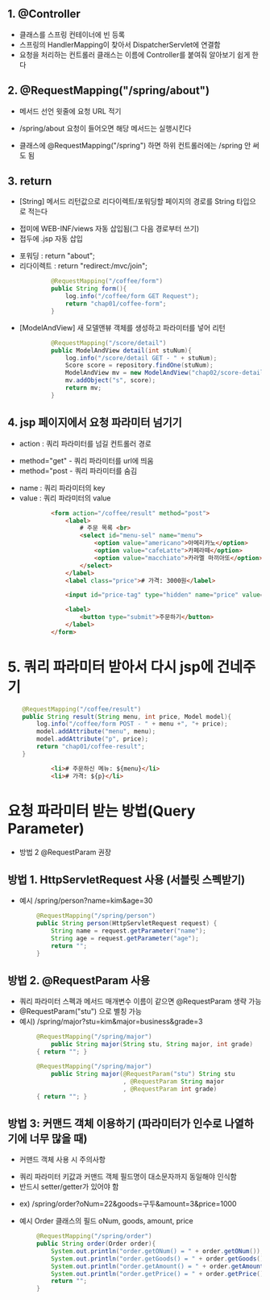 ## 1. @Controller
- 클래스를 스프링 컨테이너에 빈 등록
- 스프링의 HandlerMapping이 찾아서 DispatcherServlet에 연결함
- 요청을 처리하는 컨트롤러 클래스는 이름에 Controller를 붙여줘 알아보기 쉽게 한다


## 2. @RequestMapping("/spring/about")
- 메서드 선언 윗줄에 요청 URL 적기
 + /spring/about 요청이 들어오면 해당 메서드는 실행시킨다
- 클래스에 @RequestMapping("/spring") 하면 하위 컨트롤러에는 /spring 안 써도 됨

## 3. return
- [String] 메서드 리턴값으로 리다이렉트/포워딩할 페이지의 경로를 String 타입으로 적는다
 + 접미에 WEB-INF/views 자동 삽입됨(그 다음 경로부터 쓰기)
 + 접두에 .jsp 자동 삽입
- 포워딩 : return "about";
- 리다이렉트 : return "redirect:/mvc/join";
```java
            @RequestMapping("/coffee/form")
            public String form(){
                log.info("/coffee/form GET Request");
                return "chap01/coffee-form";
            }
```
- [ModelAndView] 새 모델앤뷰 객체를 생성하고 파라미터를 넣어 리턴
```java
            @RequestMapping("/score/detail")
            public ModelAndView detail(int stuNum){
                log.info("/score/detail GET - " + stuNum);
                Score score = repository.findOne(stuNum);
                ModelAndView mv = new ModelAndView("chap02/score-detail");
                mv.addObject("s", score);
                return mv;
            }
```

## 4. jsp 페이지에서 요청 파라미터 넘기기
- action : 쿼리 파라미터를 넘길 컨트롤러 경로
 + method="get" - 쿼리 파라미터를 url에 띄움
 + method="post - 쿼리 파라미터를 숨김 
- name : 쿼리 파라미터의 key
- value : 쿼리 파라미터의 value
```html
            <form action="/coffee/result" method="post">
                <label>
                    # 주문 목록 <br>
                    <select id="menu-sel" name="menu">
                        <option value="americano">아메리카노</option>
                        <option value="cafeLatte">카페라떼</option>
                        <option value="macchiato">카라멜 마끼아또</option>                        
                    </select>
                </label>
                <label class="price"># 가격: 3000원</label>

                <input id="price-tag" type="hidden" name="price" value="3000">

                <label>
                    <button type="submit">주문하기</button>
                </label>
            </form>
```


# 5. 쿼리 파라미터 받아서 다시 jsp에 건네주기
```java
    @RequestMapping("/coffee/result")
    public String result(String menu, int price, Model model){
        log.info("/coffee/form POST - " + menu +", "+ price);
        model.addAttribute("menu", menu);
        model.addAttribute("p", price);
        return "chap01/coffee-result";
    }
```
```html
            <li># 주문하신 메뉴: ${menu}</li>
            <li># 가격: ${p}</li>
```

# 요청 파라미터 받는 방법(Query Parameter)
- 방법 2  @RequestParam 권장
## 방법 1. HttpServletRequest 사용 (서블릿 스펙받기)
- 예시 /spring/person?name=kim&age=30
```java
        @RequestMapping("/spring/person")
        public String person(HttpServletRequest request) {
            String name = request.getParameter("name");
            String age = request.getParameter("age");
            return "";
        }
```
## 방법 2. @RequestParam 사용
- 쿼리 파라미터 스펙과 메서드 매개변수 이름이 같으면 @RequestParam 생략 가능
- @RequestParam("stu") 으로 별칭 가능
- 예시) /spring/major?stu=kim&major=business&grade=3
```java
        @RequestMapping("/spring/major")
            public String major(String stu, String major, int grade)
        { return ""; }

        @RequestMapping("/spring/major")
            public String major(@RequestParam("stu") String stu
                                , @RequestParam String major
                                , @RequestParam int grade)
        { return ""; }
```

## 방법 3: 커맨드 객체 이용하기 (파라미터가 인수로 나열하기에 너무 많을 때)
- 커맨드 객체 사용 시 주의사항
 + 쿼리 파라미터 키값과 커맨드 객체 필드명이 대소문자까지 동일해야 인식함
 + 반드시 setter/getter가 있어야 함  
- ex) /spring/order?oNum=22&goods=구두&amount=3&price=1000
 + 예시 Order 클래스의 필드 oNum, goods, amount, price
```java
        @RequestMapping("/spring/order")
        public String order(Order order){
            System.out.println("order.getONum() = " + order.getONum());
            System.out.println("order.getGoods() = " + order.getGoods());
            System.out.println("order.getAmount() = " + order.getAmount());
            System.out.println("order.getPrice() = " + order.getPrice());
            return "";
        }
```
